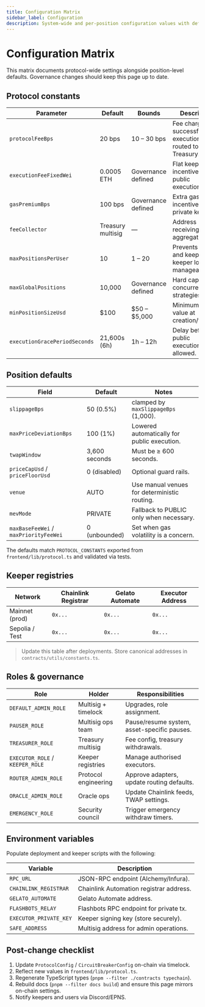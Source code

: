 ```yaml
---
title: Configuration Matrix
sidebar_label: Configuration
description: System-wide and per-position configuration values with defaults, bounds, and governance responsibilities.
---
```


# Configuration Matrix

This matrix documents protocol-wide settings alongside position-level defaults. Governance changes should keep this page up to date.

## Protocol constants

| Parameter | Default | Bounds | Description | Source |
| --- | --- | --- | --- | --- |
| `protocolFeeBps` | 20 bps | 10 – 30 bps | Fee charged on successful executions, routed to Treasury. | `ProtocolConfig` |
| `executionFeeFixedWei` | 0.0005 ETH | Governance defined | Flat keeper incentive for public executions. | `ProtocolConfig` |
| `gasPremiumBps` | 100 bps | Governance defined | Extra gas incentive for private keepers. | `ProtocolConfig` |
| `feeCollector` | Treasury multisig | — | Address receiving aggregated fees. | `ProtocolConfig` |
| `maxPositionsPerUser` | 10 | 1 – 20 | Prevents spam and keeps keeper load manageable. | `CircuitBreakerConfig` |
| `maxGlobalPositions` | 10,000 | Governance defined | Hard cap on concurrent strategies. | `CircuitBreakerConfig` |
| `minPositionSizeUsd` | $100 | $50 – $5,000 | Minimum USD value at creation/funding. | `CircuitBreakerConfig` |
| `executionGracePeriodSeconds` | 21,600s (6h) | 1h – 12h | Delay before public executions are allowed. | `frontend/lib/protocol.ts` |

## Position defaults

| Field | Default | Notes |
| --- | --- | --- |
| `slippageBps` | 50 (0.5%) | clamped by `maxSlippageBps` (1,000). |
| `maxPriceDeviationBps` | 100 (1%) | Lowered automatically for public execution. |
| `twapWindow` | 3,600 seconds | Must be ≥ 600 seconds. |
| `priceCapUsd` / `priceFloorUsd` | 0 (disabled) | Optional guard rails. |
| `venue` | AUTO | Use manual venues for deterministic routing. |
| `mevMode` | PRIVATE | Fallback to PUBLIC only when necessary. |
| `maxBaseFeeWei` / `maxPriorityFeeWei` | 0 (unbounded) | Set when gas volatility is a concern. |

The defaults match `PROTOCOL_CONSTANTS` exported from `frontend/lib/protocol.ts` and validated via tests.

## Keeper registries

| Network | Chainlink Registrar | Gelato Automate | Executor Address |
| --- | --- | --- | --- |
| Mainnet (prod) | `0x...` | `0x...` | `0x...` |
| Sepolia / Test | `0x...` | `0x...` | `0x...` |

> Update this table after deployments. Store canonical addresses in `contracts/utils/constants.ts`.

## Roles & governance

| Role | Holder | Responsibilities |
| --- | --- | --- |
| `DEFAULT_ADMIN_ROLE` | Multisig + timelock | Upgrades, role assignment. |
| `PAUSER_ROLE` | Multisig ops team | Pause/resume system, asset-specific pauses. |
| `TREASURER_ROLE` | Treasury multisig | Fee config, treasury withdrawals. |
| `EXECUTOR_ROLE` / `KEEPER_ROLE` | Keeper registries | Manage authorised executors. |
| `ROUTER_ADMIN_ROLE` | Protocol engineering | Approve adapters, update routing defaults. |
| `ORACLE_ADMIN_ROLE` | Oracle ops | Update Chainlink feeds, TWAP settings. |
| `EMERGENCY_ROLE` | Security council | Trigger emergency withdraw timers. |

## Environment variables

Populate deployment and keeper scripts with the following:

| Variable | Description |
| --- | --- |
| `RPC_URL` | JSON-RPC endpoint (Alchemy/Infura). |
| `CHAINLINK_REGISTRAR` | Chainlink Automation registrar address. |
| `GELATO_AUTOMATE` | Gelato Automate address. |
| `FLASHBOTS_RELAY` | Flashbots RPC endpoint for private tx. |
| `EXECUTOR_PRIVATE_KEY` | Keeper signing key (store securely). |
| `SAFE_ADDRESS` | Multisig address for admin operations. |

## Post-change checklist

1. Update `ProtocolConfig` / `CircuitBreakerConfig` on-chain via timelock.  
2. Reflect new values in `frontend/lib/protocol.ts`.  
3. Regenerate TypeScript types (`pnpm --filter ./contracts typechain`).  
4. Rebuild docs (`pnpm --filter docs build`) and ensure this page mirrors on-chain settings.  
5. Notify keepers and users via Discord/EPNS.
